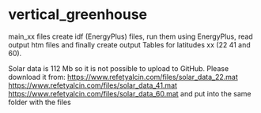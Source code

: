 # vertical_greenhouse

main_xx files create idf (EnergyPlus) files, run them using EnergyPlus, read output htm files and finally create output Tables for latitudes xx (22 41 and 60).

Solar data is 112 Mb so it is not possible to upload to GitHub. 
Please download it from:
https://www.refetyalcin.com/files/solar_data_22.mat
https://www.refetyalcin.com/files/solar_data_41.mat
https://www.refetyalcin.com/files/solar_data_60.mat
and put into the same folder with the files
